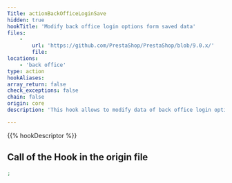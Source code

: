 ```yaml
---
Title: actionBackOfficeLoginSave
hidden: true
hookTitle: 'Modify back office login options form saved data'
files:
    -
        url: 'https://github.com/PrestaShop/PrestaShop/blob/9.0.x/'
        file: 
locations:
    - 'back office'
type: action
hookAliases: 
array_return: false
check_exceptions: false
chain: false
origin: core
description: 'This hook allows to modify data of back office login options form after it was saved'

---
```


{{% hookDescriptor %}}

## Call of the Hook in the origin file

```php
;
```
